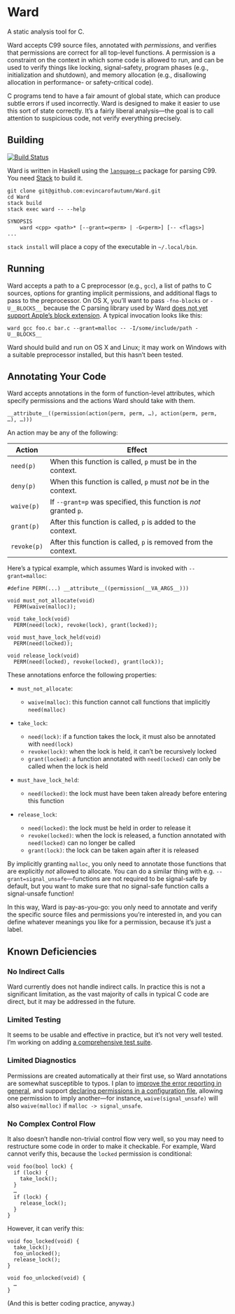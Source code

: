 # Ward

A static analysis tool for C.

Ward accepts C99 source files, annotated with *permissions*, and verifies that permissions are correct for all top-level functions. A permission is a constraint on the context in which some code is allowed to run, and can be used to verify things like locking, signal-safety, program phases (e.g., initialization and shutdown), and memory allocation (e.g., disallowing allocation in performance- or safety-critical code).

C programs tend to have a fair amount of global state, which can produce subtle errors if used incorrectly. Ward is designed to make it easier to use this sort of state correctly. It’s a fairly liberal analysis—the goal is to call attention to suspicious code, not verify everything precisely.

## Building

[![Build Status](https://travis-ci.org/evincarofautumn/Ward.svg?branch=master)](https://travis-ci.org/evincarofautumn/Ward)

Ward is written in Haskell using the [`language-c`](https://hackage.haskell.org/package/language-c) package for parsing C99. You need [Stack](https://docs.haskellstack.org/en/stable/README/) to build it.

```
git clone git@github.com:evincarofautumn/Ward.git
cd Ward
stack build
stack exec ward -- --help

SYNOPSIS
    ward <cpp> <path>* [--grant=<perm> | -G<perm>] [-- <flags>]
...
```

`stack install` will place a copy of the executable in `~/.local/bin`.

## Running

Ward accepts a path to a C preprocessor (e.g., `gcc`), a list of paths to C sources, options for granting implicit permissions, and additional flags to pass to the preprocessor. On OS X, you’ll want to pass `-fno-blocks` or `-U__BLOCKS__` because the C parsing library used by Ward [does not yet support Apple’s block extension](https://github.com/visq/language-c/issues/15). A typical invocation looks like this:

```
ward gcc foo.c bar.c --grant=malloc -- -I/some/include/path -U__BLOCKS__
```

Ward should build and run on OS X and Linux; it may work on Windows with a suitable preprocessor installed, but this hasn’t been tested.

## Annotating Your Code

Ward accepts annotations in the form of function-level attributes, which specify permissions and the actions Ward should take with them.

```
__attribute__((permission(action(perm, perm, …), action(perm, perm, …), …)))
```

An action may be any of the following:

| Action      | Effect |
| ----------- | ------ |
| `need(p)`   | When this function is called, `p` must be in the context. |
| `deny(p)`   | When this function is called, `p` must *not* be in the context. |
| `waive(p)`  | If `--grant=p` was specified, this function is *not* granted `p`. |
| `grant(p)`  | After this function is called, `p` is added to the context. |
| `revoke(p)` | After this function is called, `p` is removed from the context. |

Here’s a typical example, which assumes Ward is invoked with `--grant=malloc`:

```
#define PERM(...) __attribute__((permission(__VA_ARGS__)))

void must_not_allocate(void)
  PERM(waive(malloc));

void take_lock(void)
  PERM(need(lock), revoke(lock), grant(locked));

void must_have_lock_held(void)
  PERM(need(locked));

void release_lock(void)
  PERM(need(locked), revoke(locked), grant(lock));
```

These annotations enforce the following properties:

* `must_not_allocate`:

  * `waive(malloc)`: this function cannot call functions that implicitly `need(malloc)`

* `take_lock`:

  * `need(lock)`: if a function takes the lock, it must also be annotated with `need(lock)`
  * `revoke(lock)`: when the lock is held, it can’t be recursively locked
  * `grant(locked)`: a function annotated with `need(locked)` can only be called when the lock is held

* `must_have_lock_held`:

  * `need(locked)`: the lock must have been taken already before entering this function

* `release_lock`:

  * `need(locked)`: the lock must be held in order to release it
  * `revoke(locked)`: when the lock is released, a function annotated with `need(locked)` can no longer be called
  * `grant(lock)`: the lock can be taken again after it is released

By implicitly granting `malloc`, you only need to annotate those functions that are explicitly *not* allowed to allocate. You can do a similar thing with e.g. `--grant=signal_unsafe`—functions are not required to be signal-safe by default, but you want to make sure that no signal-safe function calls a signal-unsafe function!

In this way, Ward is pay-as-you-go: you only need to annotate and verify the specific source files and permissions you’re interested in, and you can define whatever meanings you like for a permission, because it’s just a label.

## Known Deficiencies

### No Indirect Calls

Ward currently does not handle indirect calls. In practice this is not a significant limitation, as the vast majority of calls in typical C code are direct, but it may be addressed in the future.

### Limited Testing

It seems to be usable and effective in practice, but it’s not very well tested. I’m working on adding [a comprehensive test suite](https://github.com/evincarofautumn/Ward/tree/master/test).

### Limited Diagnostics

Permissions are created automatically at their first use, so Ward annotations are somewhat susceptible to typos. I plan to [improve the error reporting in general](https://github.com/evincarofautumn/Ward/issues/3), and support [declaring permissions in a configuration file](https://github.com/evincarofautumn/Ward/issues/1), allowing one permission to imply another—for instance, `waive(signal_unsafe)` will also `waive(malloc)` if `malloc -> signal_unsafe`.

### No Complex Control Flow

It also doesn’t handle non-trivial control flow very well, so you may need to restructure some code in order to make it checkable. For example, Ward cannot verify this, because the `locked` permission is conditional:

```
void foo(bool lock) {
  if (lock) {
    take_lock();
  }
  …
  if (lock) {
    release_lock();
  }
}
```

However, it can verify this:

```
void foo_locked(void) {
  take_lock();
  foo_unlocked();
  release_lock();
}

void foo_unlocked(void) {
  …
}
```

(And this is better coding practice, anyway.)
